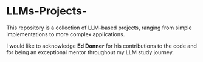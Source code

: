 # LLMs-Projects-
This repository is a collection of LLM-based projects, ranging from simple implementations to more complex applications.

I would like to acknowledge **Ed Donner** for his contributions to the code and for being an exceptional mentor throughout my LLM study journey.
